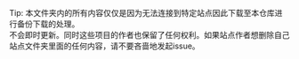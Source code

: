 Tip: 本文件夹内的所有内容仅仅是因为无法连接到特定站点因此下载至本仓库进行备份下载的处理。  
不会即时更新。同时这些项目的作者也保留了任何权利。如果站点作者想删除自己站点文件夹里面的任何内容，请不要吝啬地发起issue。
